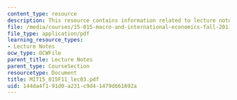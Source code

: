 ```yaml
---
content_type: resource
description: This resource contains information related to lecture notes.
file: /media/courses/15-015-macro-and-international-economics-fall-2011/144da4f191d0a231c9d41479d661692a_MIT15_015F11_lec03.pdf
file_type: application/pdf
learning_resource_types:
- Lecture Notes
ocw_type: OCWFile
parent_title: Lecture Notes
parent_type: CourseSection
resourcetype: Document
title: MIT15_015F11_lec03.pdf
uid: 144da4f1-91d0-a231-c9d4-1479d661692a
---
```

